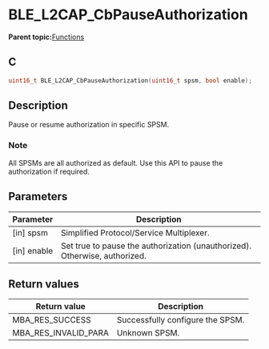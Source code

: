 # BLE\_L2CAP\_CbPauseAuthorization

**Parent topic:**[Functions](GUID-69398391-77B0-42FC-BD75-DA6ACFD647FD.md)

## C

```c
uint16_t BLE_L2CAP_CbPauseAuthorization(uint16_t spsm, bool enable);
```

## Description

Pause or resume authorization in specific SPSM.

### Note

All SPSMs are all authorized as default. Use this API to pause the authorization if required.

## Parameters

|Parameter|Description|
|---------|-----------|
|\[in\] spsm|Simplified Protocol/Service Multiplexer.|
|\[in\] enable|Set true to pause the authorization \(unauthorized\). Otherwise, authorized.|

## Return values

|Return value|Description|
|------------|-----------|
|MBA\_RES\_SUCCESS|Successfully configure the SPSM.|
|MBA\_RES\_INVALID\_PARA|Unknown SPSM.|

